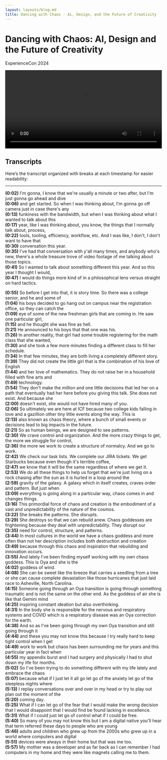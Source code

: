 ```yaml
---
layout: layouts/blog.md
title: Dancing with Chaos - Ai, Design, and the Future of Creativity
---
```

<style>
video {
  width: 100%;
  height: auto;
}
</style>

# Dancing with Chaos: AI, Design and the Future of Creativity
ExperienceCon 2024

<video controls>
  <source src="[/assets/video/chaos-ai.mp4](https://www.dropbox.com/scl/fi/rkcurs5tneyq4v0556bxl/chaos-ai.mp4?rlkey=ttwpx5nwvwghkx0fhemj5gpem&st=uqwugxfg&dl=0)" type="video/mp4">
Your browser does not support the video tag.
</video>

## Transcripts
Here’s the transcript organized with breaks at each timestamp for easier readability:

---

**(0:02)** I'm gonna, I know that we're usually a minute or two after, but I'm just gonna go ahead and dive  
**(0:06)** and get started. So when I was thinking about, I'm gonna go off camera just in case there's any  
**(0:13)** funkiness with the bandwidth, but when I was thinking about what I wanted to talk about this  
**(0:17)** year, like I was thinking about, you know, the things that I normally talk about, process,  
**(0:22)** tools, tooling, efficiency, workflow, etc. And I was like, I don't, I don't want to have that  
**(0:30)** conversation this year.  
**(0:35)** I've had that conversation with y'all many times, and anybody who's new, there's a whole treasure trove of video footage of me talking about those topics.  
**(0:41)** So I wanted to talk about something different this year. And so this year I thought I would,  
**(0:47)** I would do things more kind of in a philosophical lens versus straight on hard tactics.  

**(0:55)** So before I get into that, it is story time. So there was a college senior, and he and some of  
**(1:04)** his boys decided to go hang out on campus near the registration office, so they can catch the  
**(1:09)** eye of some of the new freshman girls that are coming in. He saw one particular girl,  
**(1:15)** and he thought she was fine as hell.  
**(1:21)** He announced to his boys that that one was his.  
**(1:26)** In another reality, that girl had some trouble registering for the math class that she wanted,  
**(1:30)** and she took a few more minutes finding a different class to fill her schedule.  
**(1:34)** In that few minutes, they are both living a completely different story.  
**(1:39)** They did not create the little girl that is the combination of his love of English  
**(1:44)** and her love of mathematics. They do not raise her in a household filled with fine arts and  
**(1:49)** technology.  
**(1:54)** They don't make the million and one little decisions that led her on a path that eventually had her here before you giving this talk. She does not exist. And because she  
**(2:00)** doesn't exist, she would not have hired many of you.  
**(2:06)** So ultimately we are here at ICF because two college kids falling in love and a gazillion other tiny little events along the way. This is  
**(2:13)** also known as chaos theory, where a bunch of small events or decisions lead to big impacts in the future.  
**(2:21)** So as human beings, we are designed to see patterns.  
**(2:30)** We crave control and organization. And the more crazy things to get, the more we struggle for control,  
**(2:36)** the more we work to create a structure of normalcy. And we go to work.  
**(2:42)** We check our task lists. We complete our JIRA tickets. We get Starbucks because even though it's terrible coffee,  
**(2:47)** we know that it will be the same regardless of where we get it.  
**(2:53)** We do all these things to help us forget that we're just living on a rock chasing after the sun as it is hurled in a loop around the  
**(2:59)** gravity of the galaxy. A galaxy which in itself creates, craves order and pattern. But just when  
**(3:09)** everything is going along in a particular way, chaos comes in and changes things.  
**(3:16)** This primordial force of chaos and creation is the embodiment of a vast and unpredictability of the nature of the cosmos.  
**(3:22)** She breaks the patterns. She disrupts.  
**(3:29)** She destroys so that we can rebuild anew. Chaos goddesses are frightening because they deal with unpredictability. They disrupt our  
**(3:35)** need for control, structure, and patterns.  
**(3:44)** In most cultures in the world we have a chaos goddess and more often than not her description includes both destruction and creation  
**(3:49)** because through this chaos and inspiration that rebuilding and innovation occurs.  
**(3:55)** And lately I've been finding myself working with my own chaos goddess. This is Oya and she is the  
**(4:02)** goddess of wind.  
**(4:08)** She can be sweet like the breeze that carries a seedling from a tree or she can cause complete devastation like those hurricanes that just laid race to Asheville, North Carolina.  
**(4:15)** Someone going through an Oya transition is going through something traumatic and is not the same on the other end. As the goddess of air she is like that Gemini mind  
**(4:25)** inspiring constant ideation but also overthinking.  
**(4:31)** In the body she is responsible for the nervous and respiratory systems and COVID which is a respiratory disease was an Oya correction for the earth.  
**(4:38)** And so as I've been going through my own Oya transition and still going through it  
**(4:44)** and these you may not know this because I try really hard to keep tight control when I get  
**(4:49)** work to work but chaos has been surrounding me for years and this particular year in fact when  
**(4:55)** my appendix burst and I had surgery and physically I had to shut down my life for months.  
**(5:02)** So I've been trying to do something different with my life lately and embrace the chaos  
**(5:07)** because what if I just let it all go let go of the anxiety let go of the sleepless nights where  
**(5:13)** I replay conversations over and over in my head or try to play out plan out the moment of the  
**(5:20)** coming day.  
**(5:25)** What if I can let go of the fear that I would make the wrong decision that I would disappoint that I would find be found lacking in excellence.  
**(5:31)** What if I could just let go of control what if I could be free.  
**(5:40)** So many of you may not know this but I am a digital native you'll hear that term referred these days to people who are young  
**(5:46)** adults and children who grew up from the 2000s who grew up in a world where computers and digital  
**(5:51)** devices were always in their home but that was me too.  
**(5:57)** My mother was a developer and as far back as I can remember I had computers in my home and they were like magnets calling me to them.  
